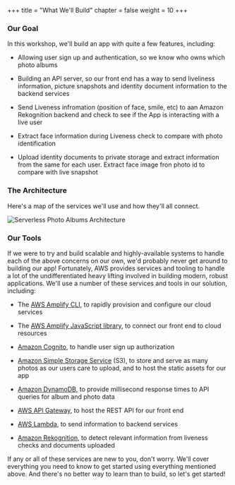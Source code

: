 +++
title = "What We'll Build"
chapter = false
weight = 10
+++

### Our Goal
In this workshop, we'll build an app with quite a few features, including:

* Allowing user sign up and authentication, so we know who owns which photo albums

* Building an API server, so our front end has a way to send liveliness information, picture snapshots and identity document information to the backend services

* Send Liveness infromation (position of face, smile, etc) to aan Amazon Rekognition backend and check to see if the App is interacting with a live user

* Extract face information during Liveness check to compare with photo identification

* Upload identity documents to private storage and extract information from the same for each user. Extract face image fron photo id to compare with live snapshot


### The Architecture

Here's a map of the services we'll use and how they'll all connect.

![Serverless Photo Albums Architecture](/images/architecture.png)

### Our Tools

If we were to try and build scalable and highly-available systems to handle each of the above concerns on our own, we'd probably never get around to building our app! Fortunately, AWS provides services and tooling to handle a lot of the undifferentiated heavy lifting involved in building modern, robust applications. We'll use a number of these services and tools in our solution, including:

* The [AWS Amplify CLI](https://github.com/aws-amplify/amplify-cli), to rapidly provision and configure our cloud services

* The [AWS Amplify JavaScript library](https://aws-amplify.github.io/), to connect our front end to cloud resources

* [Amazon Cognito](https://aws.amazon.com/cognito/), to handle user sign up authorization

* [Amazon Simple Storage Service](https://aws.amazon.com/s3/) (S3), to store and serve as many photos as our users care to upload, and to host the static assets for our app

* [Amazon DynamoDB](https://aws.amazon.com/dynamodb/), to provide millisecond response times to API queries for album and photo data

* [AWS API Gateway](https://aws.amazon.com/api-gateway/), to host the REST API for our front end

* [AWS Lambda](https://aws.amazon.com/lambda/), to send information to backend services

* [Amazon Rekognition](https://aws.amazon.com/rekognition/), to detect relevant information from liveness checks and documents uploaded


If any or all of these services are new to you, don't worry. We'll cover everything you need to know to get started using everything mentioned above. And there's no better way to learn than to build, so let's get started!